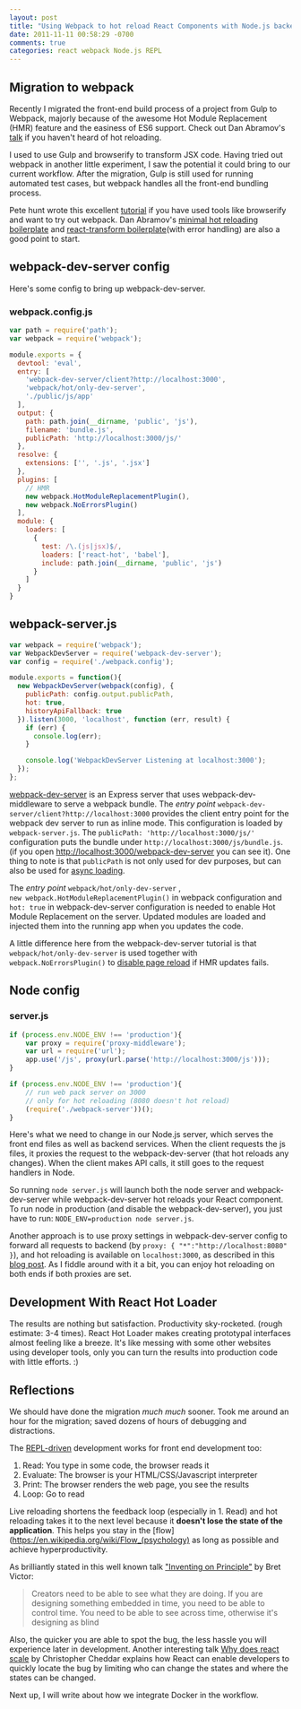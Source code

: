 ```yaml
---
layout: post
title: "Using Webpack to hot reload React Components with Node.js backend"
date: 2011-11-11 00:58:29 -0700
comments: true
categories: react webpack Node.js REPL
---
```


## Migration to webpack

Recently I migrated the front-end build process of a project from Gulp to Webpack, majorly because of the awesome Hot Module Replacement (HMR) feature and the easiness of ES6 support. Check out Dan Abramov's [talk](https://www.youtube.com/watch?v=xsSnOQynTHs) if you haven't heard of hot reloading.

I used to use Gulp and browserify to transform JSX code. Having tried out webpack in another little experiment, I saw the potential it could bring to our current workflow. After the migration, Gulp is still used for running automated test cases, but webpack handles all the front-end bundling process.

Pete hunt wrote this excellent [tutorial](https://github.com/petehunt/webpack-howto) if you have used tools like browserify and want to try out webpack. Dan Abramov's [minimal hot reloading boilerplate](https://github.com/gaearon/react-hot-boilerplate) and [react-transform boilerplate](https://github.com/gaearon/react-transform-boilerplate)(with error handling) are also a good point to start.

## webpack-dev-server config

Here's some config to bring up webpack-dev-server.

### webpack.config.js

``` javascript
var path = require('path');
var webpack = require('webpack');

module.exports = {
  devtool: 'eval',
  entry: [
    'webpack-dev-server/client?http://localhost:3000',
    'webpack/hot/only-dev-server',
    './public/js/app'
  ],
  output: {
    path: path.join(__dirname, 'public', 'js'),
    filename: 'bundle.js',
    publicPath: 'http://localhost:3000/js/'
  },
  resolve: {
    extensions: ['', '.js', '.jsx']
  },
  plugins: [
    // HMR
    new webpack.HotModuleReplacementPlugin(),
    new webpack.NoErrorsPlugin()
  ],
  module: {
    loaders: [
      {
        test: /\.(js|jsx)$/,
        loaders: ['react-hot', 'babel'],
        include: path.join(__dirname, 'public', 'js')
      }
    ]
  }
}
```

## webpack-server.js

``` javascript
var webpack = require('webpack');
var WebpackDevServer = require('webpack-dev-server');
var config = require('./webpack.config');

module.exports = function(){
  new WebpackDevServer(webpack(config), {
    publicPath: config.output.publicPath,
    hot: true,
    historyApiFallback: true
  }).listen(3000, 'localhost', function (err, result) {
    if (err) {
      console.log(err);
    }

    console.log('WebpackDevServer Listening at localhost:3000');
  });
};
```

[webpack-dev-server](https://webpack.github.io/docs/webpack-dev-server.html) is an Express server that uses webpack-dev-middleware to serve a webpack bundle. The *entry point* `webpack-dev-server/client?http://localhost:3000` provides the client entry point for the webpack dev server to run as inline mode. This configuration is loaded by `webpack-server.js`. The `publicPath: 'http://localhost:3000/js/'` configuration puts the bundle under `http://localhost:3000/js/bundle.js`. (if you open [http://localhost:3000/webpack-dev-server](http://localhost:3000/webpack-dev-server) you can see it). One thing to note is that `publicPath` is not only used for dev purposes, but can also be used for [async loading](https://github.com/petehunt/webpack-howto#9-async-loading).

The *entry point* `webpack/hot/only-dev-server` , `new webpack.HotModuleReplacementPlugin()` in webpack configuration and `hot: true` in webpack-dev-server configuration is needed to enable Hot Module Replacement on the server. Updated modules are loaded and injected them into the running app when you updates the code.

A little difference here from the webpack-dev-server tutorial is that `webpack/hot/only-dev-server` is used together with `webpack.NoErrorsPlugin()` to [disable page reload](https://github.com/webpack/webpack/issues/418) if HMR updates fails.

## Node config

### server.js

``` javascript
if (process.env.NODE_ENV !== 'production'){
	var proxy = require('proxy-middleware');
	var url = require('url');
	app.use('/js', proxy(url.parse('http://localhost:3000/js')));
}

if (process.env.NODE_ENV !== 'production'){
	// run web pack server on 3000
	// only for hot reloading (8080 doesn't hot reload)
	(require('./webpack-server'))();
}
```

Here's what we need to change in our Node.js server, which serves the front end files as well as backend services. When the client requests the js files, it proxies the request to the webpack-dev-server (that hot reloads any changes). When the client makes API calls, it still goes to the request handlers in Node.

So running `node server.js` will launch both the node server and webpack-dev-server while webpack-dev-server hot reloads your React component. To run node in production (and disable the webpack-dev-server), you just have to run: `NODE_ENV=production node server.js`.

Another approach is to use proxy settings in webpack-dev-server config to forward all requests to backend (by `proxy: { "*":"http://localhost:8080" }`), and hot reloading is available on `localhost:3000`, as described in this [blog post](http://ctheu.com/2015/05/14/using-react-hot-loader-with-a-webpack-dev-server-and-a-node-server/). As I fiddle around with it a bit, you can enjoy hot reloading on both ends if both proxies are set.

## Development With React Hot Loader

The results are nothing but satisfaction. Productivity sky-rocketed. (rough estimate: 3-4 times). React Hot Loader makes creating prototypal interfaces almost feeling like a breeze. It's like messing with some other websites using developer tools, only you can turn the results into production code with little efforts. :)

## Reflections

We should have done the migration *much much* sooner. Took me around an hour for the migration; saved dozens of hours of debugging and distractions.

The [REPL-driven](https://www.youtube.com/watch?v=D9j_Mf91M0I) development works for front end development too:

1. Read: You type in some code, the browser reads it
2. Evaluate: The browser is your HTML/CSS/Javascript interpreter
3. Print: The browser renders the web page, you see the results
4. Loop: Go to read

Live reloading shortens the feedback loop (especially in 1. Read) and hot reloading takes it to the next level because it **doesn't lose the state of the application**. This helps you stay in the [flow](https://en.wikipedia.org/wiki/Flow_(psychology) as long as possible and achieve hyperproductivity.

As brilliantly stated in this well known talk ["Inventing on Principle"](https://www.youtube.com/watch?v=PUv66718DII) by Bret Victor:

>  Creators need to be able to see what they are doing. If you are designing something embedded in time, you need to be able to control time. You need to be able to see across time, otherwise it's designing as blind

Also, the quicker you are able to spot the bug, the less hassle you will experience later in development. Another interesting talk [Why does react scale](https://www.youtube.com/watch?v=D-ioDiacTm8) by Christopher Cheddar explains how React can enable developers to quickly locate the bug by limiting who can change the states and where the states can be changed.

Next up, I will write about how we integrate Docker in the workflow.
